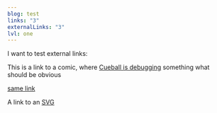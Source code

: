 ```yaml
---
blog: test
links: "3"
externalLinks: "3"
lvl: one
---
```

I want to test external links:

This is a link to a comic, where [Cueball is debugging](https://xkcd.com/1479/) something what should be obvious

[same link](https://xkcd.com/1479/)

A link to an [SVG](https://shapes.tmpx.space/vol_01/out/9.svg)


